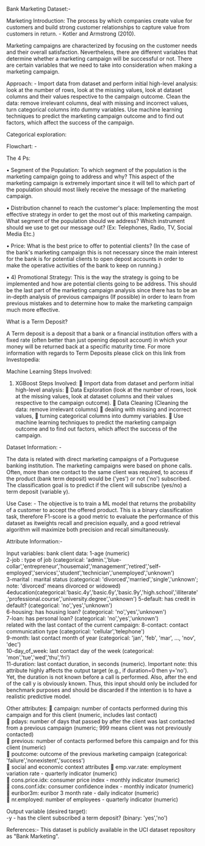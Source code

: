 Bank Marketing Dataset:-

Marketing Introduction:
The process by which companies create value for customers and build strong customer relationships to capture value from customers in return. - Kotler and Armstrong (2010).

Marketing campaigns are characterized by focusing on the customer needs and their overall satisfaction. Nevertheless, there are different variables that determine whether a marketing campaign will be successful or not. There are certain variables that we need to take into consideration when making a marketing campaign.

Approach: -
Import data from dataset and perform initial high-level analysis: look at the number of rows, look at the missing values, look at dataset columns and their values respective to the campaign outcome.
Clean the data: remove irrelevant columns, deal with missing and incorrect values, turn categorical columns into dummy variables.
Use machine learning techniques to predict the marketing campaign outcome and to find out factors, which affect the success of the campaign.

Categorical exploration:
 

Flowchart: -

 

The 4 Ps:

•	Segment of the Population: To which segment of the population is the marketing campaign going to address and why? This aspect of the marketing campaign is extremely important since it will tell to which part of the population should most likely receive the message of the marketing campaign.

•	Distribution channel to reach the customer's place: Implementing the most effective strategy in order to get the most out of this marketing campaign. What segment of the population should we address? Which instrument should we use to get our message out? (Ex: Telephones, Radio, TV, Social Media Etc.)

•	Price: What is the best price to offer to potential clients? (In the case of the bank's marketing campaign this is not necessary since the main interest for the bank is for potential clients to open depost accounts in order to make the operative activities of the bank to keep on running.)

•	4) Promotional Strategy: This is the way the strategy is going to be implemented and how are potential clients going to be address. This should be the last part of the marketing campaign analysis since there has to be an in-depth analysis of previous campaigns (If possible) in order to learn from previous mistakes and to determine how to make the marketing campaign much more effective.

What is a Term Deposit?

A Term deposit is a deposit that a bank or a financial institution offers with a fixed rate (often better than just opening deposit account) in which your money will be returned back at a specific maturity time. For more information with regards to Term Deposits please click on this link from Investopedia: 

Machine Learning Steps Involved:
1.	XGBoost
Steps Involved:
	Import data from dataset and perform initial high-level analysis: 
	Data Exploration (look at the number of rows, look at the missing values, look at dataset columns and their values respective to the campaign outcome).
	Data Cleaning (Cleaning the data: remove irrelevant columns)
	dealing with missing and incorrect values, 
	turning categorical columns into dummy variables.
	Use machine learning techniques to predict the marketing campaign outcome and to find out factors, which affect the success of the campaign. 

 Dataset Information: - 

The data is related with direct marketing campaigns of a Portuguese banking institution. The marketing campaigns were based on phone calls. Often, more than one contact to the same client was required, to access if the product (bank term deposit) would be ('yes') or not ('no') subscribed. The classification goal is to predict if the client will subscribe (yes/no) a term deposit (variable y).





Use Case: -
The objective is to train a ML model that returns the probability of a customer to accept the offered product. This is a binary classification task, therefore F1-score is a good metric to evaluate the performance of this dataset as itweights recall and precision equally, and a good retrieval algorithm will maximize both precision and recall simultaneously.

Attribute Information:-  

Input variables: bank client data:
1-age (numeric)  
2-job : type of job (categorical: 'admin.','blue-collar','entrepreneur','housemaid','management','retired','self-employed','services','student','technician','unemployed','unknown')  
3-marital : marital status (categorical: 'divorced','married','single','unknown'; note: 'divorced' means divorced or widowed)
4education(categorical:'basic.4y','basic.6y','basic.9y','high.school','illiterate','professional.course','university.degree','unknown')
5-default: has credit in default? (categorical: 'no','yes','unknown')  
6-housing: has housing loan? (categorical: 'no','yes','unknown')  
7-loan: has personal loan? (categorical: 'no','yes','unknown')  
 related with the last contact of the current campaign:
8-contact: contact communication type (categorical: 'cellular','telephone')  
9-month: last contact month of year (categorical: 'jan', 'feb', 'mar', ..., 'nov', 'dec')  
10-day_of_week: last contact day of the week (categorical: 'mon','tue','wed','thu','fri')  
11-duration: last contact duration, in seconds (numeric). Important note: this attribute highly affects the output target (e.g., if duration=0 then y='no'). Yet, the duration is not known before a call is performed. Also, after the end of the call y is obviously known. Thus, this input should only be included for benchmark purposes and should be discarded if the intention is to have a realistic predictive model.









Other attributes:
	campaign: number of contacts performed during this campaign and for this client (numeric, includes last contact)  
	pdays: number of days that passed by after the client was last contacted from a previous campaign (numeric; 999 means client was not previously contacted)  
	previous: number of contacts performed before this campaign and for this client (numeric)  
	poutcome: outcome of the previous marketing campaign (categorical: 'failure','nonexistent','success')  
	social and economic context attributes
	emp.var.rate: employment variation rate - quarterly indicator (numeric)  
	cons.price.idx: consumer price index - monthly indicator (numeric)  
	cons.conf.idx: consumer confidence index - monthly indicator (numeric)  
	euribor3m: euribor 3 month rate - daily indicator (numeric)  
	nr.employed: number of employees - quarterly indicator (numeric)  

Output variable (desired target):  
-y - has the client subscribed a term deposit? (binary: 'yes','no')


References:-
This dataset is publicly available in the UCI dataset repository as "Bank Marketing".
